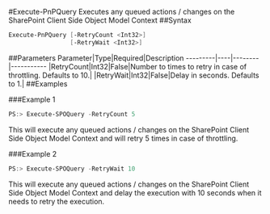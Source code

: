 #Execute-PnPQuery
Executes any queued actions / changes on the SharePoint Client Side Object Model Context
##Syntax
```powershell
Execute-PnPQuery [-RetryCount <Int32>]
                 [-RetryWait <Int32>]
```


##Parameters
Parameter|Type|Required|Description
---------|----|--------|-----------
|RetryCount|Int32|False|Number to times to retry in case of throttling. Defaults to 10.|
|RetryWait|Int32|False|Delay in seconds. Defaults to 1.|
##Examples

###Example 1
```powershell
PS:> Execute-SPOQuery -RetryCount 5
```
This will execute any queued actions / changes on the SharePoint Client Side Object Model Context and will retry 5 times in case of throttling.

###Example 2
```powershell
PS:> Execute-SPOQuery -RetryWait 10
```
This will execute any queued actions / changes on the SharePoint Client Side Object Model Context and delay the execution with 10 seconds when it needs to retry the execution.
